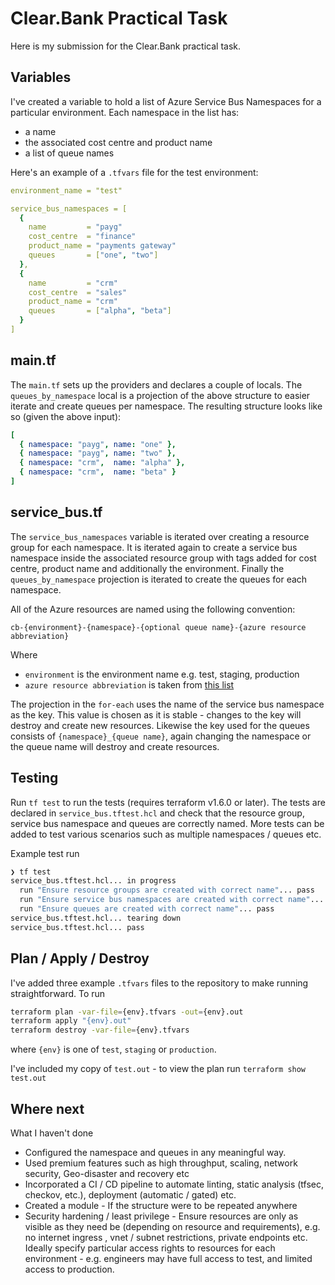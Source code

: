 # Clear.Bank Practical Task
Here is my submission for the Clear.Bank practical task.

## Variables

I've created a variable to hold a list of Azure Service Bus Namespaces for a particular environment. Each namespace in the list has:
* a name
* the associated cost centre and product name 
* a list of queue names


Here's an example of a `.tfvars` file for the test environment:
```yaml
environment_name = "test"

service_bus_namespaces = [
  {
    name         = "payg"
    cost_centre  = "finance"
    product_name = "payments gateway"
    queues       = ["one", "two"]
  },
  {
    name         = "crm"
    cost_centre  = "sales"
    product_name = "crm"
    queues       = ["alpha", "beta"]
  }
]
```

## main.tf
The `main.tf` sets up the providers and declares a couple of locals. The `queues_by_namespace` local is a projection of the above structure to easier iterate and create queues per namespace. The resulting structure looks like so (given the above input):
```yaml
[
  { namespace: "payg", name: "one" },
  { namespace: "payg", name: "two" },
  { namespace: "crm",  name: "alpha" },
  { namespace: "crm",  name: "beta" }
]
```


## service_bus.tf

The `service_bus_namespaces` variable is iterated over creating a resource group for each namespace. It is iterated again to create a service bus namespace inside the associated resource group with tags added for cost centre, product name and additionally the environment. 
Finally the `queues_by_namespace` projection is iterated to create the queues for each namespace.

All of the Azure resources are named using the following convention:

```
cb-{environment}-{namespace}-{optional queue name}-{azure resource abbreviation}
```

Where
* `environment` is the environment name e.g. test, staging, production
* `azure resource abbreviation` is taken from [this list](https://learn.microsoft.com/en-us/azure/cloud-adoption-framework/ready/azure-best-practices/resource-abbreviations)


The projection in the `for-each` uses the name of the service bus namespace as the key. This value is chosen as it is stable - changes to the key will destroy and create new resources.
Likewise the key used for the queues consists of `{namespace}_{queue name}`, again changing the namespace or the queue name will destroy and create resources.

## Testing
Run `tf test` to run the tests (requires terraform v1.6.0 or later). 
The tests are declared in `service_bus.tftest.hcl` and check that the resource group, service bus namespace and queues are correctly named. More tests can be added to test various scenarios such as multiple namespaces / queues etc.

Example test run
```bash
❯ tf test
service_bus.tftest.hcl... in progress
  run "Ensure resource groups are created with correct name"... pass
  run "Ensure service bus namespaces are created with correct name"... pass
  run "Ensure queues are created with correct name"... pass
service_bus.tftest.hcl... tearing down
service_bus.tftest.hcl... pass

```

## Plan / Apply / Destroy
I've added three example `.tfvars` files to the repository to make running straightforward. 
To run
```zsh
terraform plan -var-file={env}.tfvars -out={env}.out 
terraform apply "{env}.out"
terraform destroy -var-file={env}.tfvars
```
where `{env}` is one of `test`, `staging` or `production`.

I've included my copy of `test.out` - to view the plan run `terraform show test.out`

## Where next
What I haven't done
* Configured the namespace and queues in any meaningful way.
* Used premium features such as high throughput, scaling, network security, Geo-disaster and recovery etc 
* Incorporated a CI / CD pipeline to automate linting, static analysis (tfsec, checkov, etc.), deployment (automatic / gated) etc. 
* Created a module - If the structure were to be repeated anywhere
* Security hardening / least privilege - Ensure resources are only as visible as they need be (depending on resource and requirements), e.g. no internet ingress , vnet / subnet restrictions, private endpoints etc.  Ideally specify particular access rights to resources for each environment - e.g. engineers may have full access to test, and limited access to production. 


